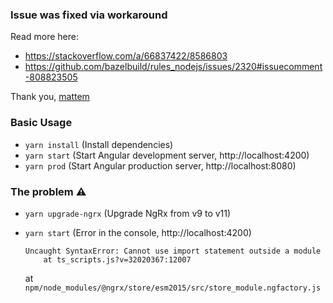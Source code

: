 ### Issue was fixed via workaround

Read more here:

- https://stackoverflow.com/a/66837422/8586803
- https://github.com/bazelbuild/rules_nodejs/issues/2320#issuecomment-808823505

Thank you, [mattem](https://github.com/mattem)

### Basic Usage

- `yarn install` (Install dependencies)
- `yarn start` (Start Angular development server, http://localhost:4200)
- `yarn prod` (Start Angular production server, http://localhost:8080)

### The problem ⚠️

- `yarn upgrade-ngrx` (Upgrade NgRx from v9 to v11)
- `yarn start` (Error in the console, http://localhost:4200)

  ```
  Uncaught SyntaxError: Cannot use import statement outside a module
      at ts_scripts.js?v=32020367:12007
  ```

  at `npm/node_modules/@ngrx/store/esm2015/src/store_module.ngfactory.js`
